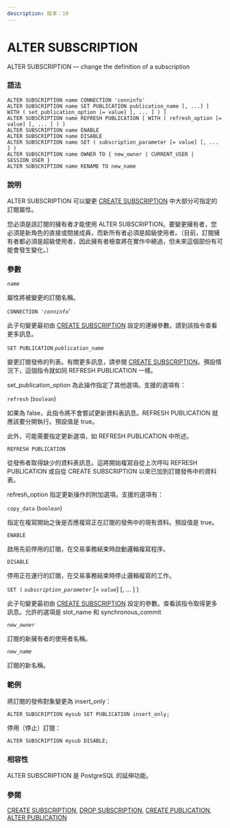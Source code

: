 ```yaml
---
description: 版本：10
---
```


# ALTER SUBSCRIPTION

ALTER SUBSCRIPTION — change the definition of a subscription

### 語法

```text
ALTER SUBSCRIPTION name CONNECTION 'conninfo'
ALTER SUBSCRIPTION name SET PUBLICATION publication_name [, ...] [ WITH ( set_publication_option [= value] [, ... ] ) ]
ALTER SUBSCRIPTION name REFRESH PUBLICATION [ WITH ( refresh_option [= value] [, ... ] ) ]
ALTER SUBSCRIPTION name ENABLE
ALTER SUBSCRIPTION name DISABLE
ALTER SUBSCRIPTION name SET ( subscription_parameter [= value] [, ... ] )
ALTER SUBSCRIPTION name OWNER TO { new_owner | CURRENT_USER | SESSION_USER }
ALTER SUBSCRIPTION name RENAME TO new_name
```

### 說明

ALTER SUBSCRIPTION 可以變更 [CREATE SUBSCRIPTION](create-subscription.md) 中大部分可指定的訂閱屬性。

您必須是該訂閱的擁有者才能使用 ALTER SUBSCRIPTION。要變更擁有者，您必須是新角色的直接或間接成員，而新所有者必須是超級使用者。（目前，訂閱擁有者都必須是超級使用者，因此擁有者檢查將在實作中繞過，但未來這個部份有可能會發生變化。）

### 參數

_`name`_

屬性將被變更的訂閱名稱。

`CONNECTION '`_`conninfo`_'

此子句變更最初由 [CREATE SUBSCRIPTION](create-subscription.md) 設定的連線參數。請到該指令查看更多訊息。

`SET PUBLICATION` _`publication_name`_

變更訂閱發佈的列表。有關更多訊息，請參閱 [CREATE SUBSCRIPTION](create-subscription.md)。預設情況下，這個指令就如同 REFRESH PUBLICATION 一樣。

set\_publication\_option 為此操作指定了其他選項。支援的選項有：

`refresh` \(`boolean`\)

如果為 false，此指令將不會嘗試更新資料表訊息。REFRESH PUBLICATION 就應該要分開執行。預設值是 true。

此外，可能需要指定更新選項，如 REFRESH PUBLICATION 中所述。

`REFRESH PUBLICATION`

從發佈者取得缺少的資料表訊息。這將開始複寫自從上次呼叫 REFRESH PUBLICATION 或自從 CREATE SUBSCRIPTION 以來已加到訂閱發佈中的資料表。

refresh\_option 指定更新操作的附加選項。支援的選項有：

`copy_data` \(`boolean`\)

指定在複寫開始之後是否應複寫正在訂閱的發佈中的現有資料。預設值是 true。

`ENABLE`

啟用先前停用的訂閱，在交易事務結束時啟動邏輯複寫程序。

`DISABLE`

停用正在運行的訂閱，在交易事務結束時停止邏輯複寫的工作。

`SET (` _`subscription_parameter`_ \[= _`value`_\] \[, ... \] \)

此子句變更最初由 [CREATE SUBSCRIPTION](create-subscription.md) 設定的參數。查看該指令取得更多訊息。允許的選項是 slot\_name 和 synchronous\_commit

_`new_owner`_

訂閱的新擁有者的使用者名稱。

_`new_name`_

訂閱的新名稱。

### 範例

將訂閱的發佈對象變更為 insert\_only：

```text
ALTER SUBSCRIPTION mysub SET PUBLICATION insert_only;
```

停用（停止）訂閱：

```text
ALTER SUBSCRIPTION mysub DISABLE;
```

### 相容性

ALTER SUBSCRIPTION 是 PostgreSQL 的延伸功能。

### 參閱

[CREATE SUBSCRIPTION](create-subscription.md), [DROP SUBSCRIPTION](drop-subscription.md), [CREATE PUBLICATION](create-publication.md), [ALTER PUBLICATION](alter-publication.md)

